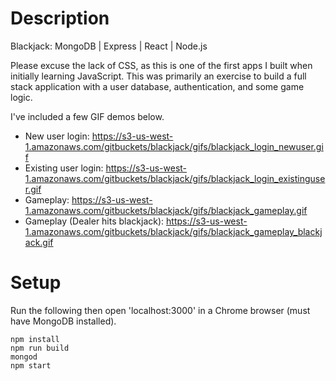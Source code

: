 # Description
Blackjack: MongoDB | Express | React | Node.js

Please excuse the lack of CSS, as this is one of the first apps I built when initially learning JavaScript. This was primarily an exercise to build a full stack application with a user database, authentication, and some game logic.

I've included a few GIF demos below.
- New user login: https://s3-us-west-1.amazonaws.com/gitbuckets/blackjack/gifs/blackjack_login_newuser.gif
- Existing user login: https://s3-us-west-1.amazonaws.com/gitbuckets/blackjack/gifs/blackjack_login_existinguser.gif
- Gameplay: https://s3-us-west-1.amazonaws.com/gitbuckets/blackjack/gifs/blackjack_gameplay.gif
- Gameplay (Dealer hits blackjack): https://s3-us-west-1.amazonaws.com/gitbuckets/blackjack/gifs/blackjack_gameplay_blackjack.gif

# Setup
Run the following then open 'localhost:3000' in a Chrome browser (must have MongoDB installed).
```
npm install
npm run build
mongod
npm start
```
